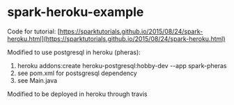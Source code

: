 # spark-heroku-example



Code for tutorial: [https://sparktutorials.github.io/2015/08/24/spark-heroku.html](https://sparktutorials.github.io/2015/08/24/spark-heroku.html)

Modified to use postgresql in heroku (pheras):
1) heroku addons:create heroku-postgresql:hobby-dev --app spark-pheras
2) see pom.xml for postsgresql dependency
3) see Main.java 


Modified to be deployed in heroku through travis


